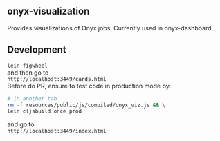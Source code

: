 ## onyx-visualization

Provides visualizations of Onyx jobs. Currently used in onyx-dashboard.

## Development
`lein figwheel`  
and then go to  
`http://localhost:3449/cards.html`  
Before do PR, ensure to test code in production mode by:  
```bash
# in another tab
rm -f resources/public/js/compiled/onyx_viz.js && \
lein cljsbuild once prod
```
and go to   
`http://localhost:3449/index.html`
